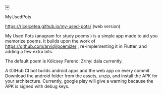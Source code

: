 ￼

MyUsedPots

https://riceicetea.github.io/my-used-pots/ (web version)

My Used Pots (anagram for study poems ) is a simple app made to aid you memorize poems. It builds upon the work of https://github.com/arvidj/poemizer , re-implementing it in Flutter, and adding a few extra bits.

The default poem is Kölcsey Ferenc: Zrínyi dala currently.

A GitHub CI bot builds android apps and the web app on every commit. Download the android folder from the assets, unzip, and install the APK for your architecture. Currently, google play will give a warning because the APK is signed with debug keys.